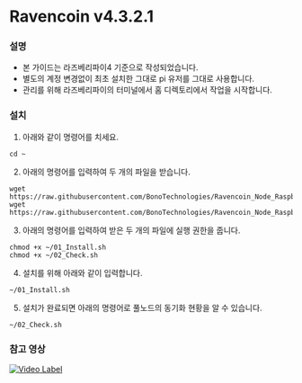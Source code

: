 # Ravencoin v4.3.2.1

### 설명
- 본 가이드는 라즈베리파이4 기준으로 작성되었습니다.
- 별도의 계정 변경없이 최초 설치한 그대로 pi 유저를 그대로 사용합니다.
- 관리를 위해 라즈베리파이의 터미널에서 홈 디렉토리에서 작업을 시작합니다.

### 설치
1. 아래와 같이 명령어를 치세요.
```shell
cd ~
```

2. 아래의 명령어를 입력하여 두 개의 파일을 받습니다.
```shell
wget https://raw.githubusercontent.com/BonoTechnologies/Ravencoin_Node_RaspberryPi/main/v4.3.2.1/ko/01_Install.sh
wget https://raw.githubusercontent.com/BonoTechnologies/Ravencoin_Node_RaspberryPi/main/v4.3.2.1/ko/02_Check.sh
```


3. 아래의 명령어를 입력하여 받은 두 개의 파일에 실행 권한을 줍니다.
```shell
chmod +x ~/01_Install.sh
chmod +x ~/02_Check.sh
```

4. 설치를 위해 아래와 같이 입력합니다.
```shell
~/01_Install.sh
```

5. 설치가 완료되면 아래의 명령어로 풀노드의 동기화 현황을 알 수 있습니다.
```shell
~/02_Check.sh
```

### 참고 영상
[![Video Label](http://img.youtube.com/vi/6itIjnHZff4/0.jpg)](https://youtu.be/6itIjnHZff4)